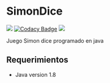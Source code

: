 # SimonDice

![](https://travis-ci.com/javrr-ui/SimonDice.svg?token=zczUZqdTJLhdTGArqzR2&branch=master)
[![Codacy Badge](https://app.codacy.com/project/badge/Grade/841f4c38a4754bd0861f66f20caebf4c)](https://www.codacy.com?utm_source=github.com&amp;utm_medium=referral&amp;utm_content=javrr-ui/SimonDice&amp;utm_campaign=Badge_Grade)
![](https://www.code-inspector.com/project/14274/score/svg)

Juego Simon dice programado en java

 ## Requerimientos
- Java version 1.8
